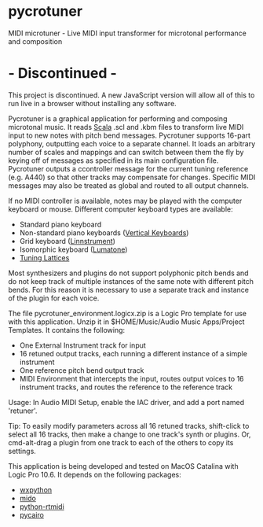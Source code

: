 # pycrotuner
MIDI microtuner - Live MIDI input transformer for microtonal performance and composition

# - Discontinued -
This project is discontinued.  A new JavaScript version will allow all of this
to run live in a browser without installing any software.

Pycrotuner is a graphical application for performing and composing microtonal music. It
reads [Scala](http://huygens-fokker.org/scala) .scl and .kbm files to
transform live MIDI input to new notes with pitch bend messages. Pycrotuner supports 16-part polyphony,
outputting each voice to a separate channel.  It loads an arbitrary
number of scales and mappings and can switch between them the fly by keying
off of messages as specified in its main configuration file. Pycrotuner outputs
a ccontroller message for the current tuning reference (e.g. A440) so that other tracks may
compensate for changes. Specific MIDI 
messages may also be treated as global and routed to all output channels. 

If no MIDI controller is available, notes may be played with the computer keyboard or mouse. Different
computer keyboard types are available:
* Standard piano keyboard
* Non-standard piano keyboards \([Vertical Keyboards](https://web.archive.org/web/20200930185217/http://www.verticalkeyboards.com/keyboardoptions/microtonalkeyboards/index.html)\)
* Grid keyboard \([Linnstrument](https://www.rogerlinndesign.com/linnstrument)\)
* Isomorphic keyboard \([Lumatone](https://www.lumatone.io/)\)
* [Tuning Lattices](https://en.wikipedia.org/wiki/Lattice_(music))

Most synthesizers and plugins do not support polyphonic pitch bends and do not
keep track of multiple instances of the same note with different pitch bends.
For this reason it is necessary to use a separate track and instance of the plugin
for each voice. 

The file pycrotuner_environment.logicx.zip is a Logic Pro template for use with this application.
Unzip it in $HOME/Music/Audio Music Apps/Project Templates. It contains the following:
* One External Instrument track for input
* 16 retuned output tracks, each running a different instance of a simple instrument
* One reference pitch bend output track
* MIDI Environment that intercepts the input, routes output voices to 16 instrument tracks, and routes the reference to the reference track

Usage: In Audio MIDI Setup, enable the IAC driver, and add a port named 'retuner'. 

Tip: To easily modify parameters across all 16 retuned tracks, shift-click to select all 16 tracks, then make a change to one track's synth or plugins. Or, cmd-alt-drag a plugin from one track to each of the others to copy its settings.

This application is being developed and tested on MacOS Catalina with Logic Pro 10.6. It
depends on the following packages:
* [wxpython](https://wxpython.org/)
* [mido](https://mido.readthedocs.io/en/latest/)
* [python-rtmidi](https://pypi.org/project/python-rtmidi/)
* [pycairo](https://www.cairographics.org/pycairo/)

